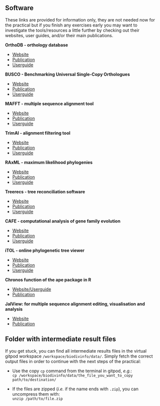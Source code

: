 ## Software

These links are provided for information only, they are not needed now for the practical but if you finish any exercises early you may want to investigate the tools/resources a little further by checking out their websites, user guides, and/or their main publications.

**OrthoDB - orthology database**

* [Website](https://www.orthodb.org/)
* [Publication](https://academic.oup.com/nar/article/49/D1/D389/5983625)
* [Userguide](https://www.ezlab.org/orthodb_userguide.html)

**BUSCO - Benchmarking Universal Single-Copy Orthologues**

* [Website](https://busco.ezlab.org/)
* [Publication](https://academic.oup.com/mbe/article/38/10/4647/6329644)
* [Userguide](https://busco.ezlab.org/busco_userguide.html)

**MAFFT - multiple sequence alignment tool**

* [Website](https://mafft.cbrc.jp/alignment/software/)
* [Publication](http://mbe.oxfordjournals.org/content/30/4/772)
* [Userguide](https://mafft.cbrc.jp/alignment/software/manual/manual.html)

**TrimAl - alignment filtering tool**

* [Website](http://trimal.cgenomics.org/trimal)
* [Publication](https://academic.oup.com/bioinformatics/article/25/15/1972/213148)
* [Userguide](http://trimal.cgenomics.org/use_of_the_command_line_trimal_v1.2)

**RAxML - maximum likelihood phylogenies**

* [Website](https://cme.h-its.org/exelixis/web/software/raxml/)
* [Publication](https://academic.oup.com/bioinformatics/article/22/21/2688/251208)
* [Userguide](https://cme.h-its.org/exelixis/resource/download/NewManual.pdf)

**Treerecs - tree reconciliation software**

* [Website](https://project.inria.fr/treerecs/)
* [Publication](https://project.inria.fr/treerecs/publications/)
* [Userguide](https://project.inria.fr/treerecs/treerecs-options/)

**CAFE - computational analysis of gene family evolution**

* [Website](https://github.com/hahnlab/CAFE5)
* [Publication](https://academic.oup.com/bioinformatics/article/36/22-23/5516/6039105)
* [Userguide](https://github.com/hahnlab/CAFE5)

**iTOL - online phylogenetic tree viewer**

* [Website](https://itol.embl.de/)
* [Publication](https://academic.oup.com/nar/article/49/W1/W293/6246398)
* [Userguide](https://itol.embl.de/help.cgi)

**Chronos function of the ape package in R**

* [Website/Userguide](https://rdrr.io/cran/ape/man/chronos.html)
* [Publication](https://www.sciencedirect.com/science/article/pii/S1055790313000651)

**JalView: for multiple sequence alignment editing, visualisation and analysis**

* [Website](https://www.jalview.org/)
* [Publication](https://dx.doi.org/10.1093/bioinformatics/btp033)

## Folder with intermediate result files

If you get stuck, you can find all intermediate results files in the virtual gitpod workspace `/workspace/biodivinfo/data/`. Simply fetch the correct output files in order to continue with the next steps of the practical:

* Use the copy `cp` command from the terminal in gitpod, _e.g._:<br>
`cp /workspace/biodivinfo/data/the_file_you_want_to_copy path/to/destination/`

* If the files are zipped (_i.e._ if the name ends with `.zip`), you can uncompress them with:<br>
`unzip /path/to/file.zip`

